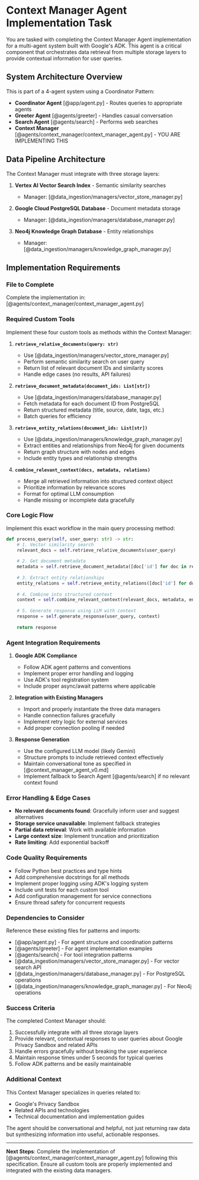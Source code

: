 # Context Manager Agent Implementation Task

You are tasked with completing the Context Manager Agent implementation for a multi-agent system built with Google's ADK. This agent is a critical component that orchestrates data retrieval from multiple storage layers to provide contextual information for user queries.

## System Architecture Overview

This is part of a 4-agent system using a Coordinator Pattern:
- **Coordinator Agent** [@app/agent.py] - Routes queries to appropriate agents
- **Greeter Agent** [@agents/greeter] - Handles casual conversation
- **Search Agent** [@agents/search] - Performs web searches
- **Context Manager** [@agents/context_manager/context_manager_agent.py] - YOU ARE IMPLEMENTING THIS

## Data Pipeline Architecture

The Context Manager must integrate with three storage layers:

1. **Vertex AI Vector Search Index** - Semantic similarity searches
   - Manager: [@data_ingestion/managers/vector_store_manager.py]
   
2. **Google Cloud PostgreSQL Database** - Document metadata storage
   - Manager: [@data_ingestion/managers/database_manager.py]
   
3. **Neo4j Knowledge Graph Database** - Entity relationships
   - Manager: [@data_ingestion/managers/knowledge_graph_manager.py]

## Implementation Requirements

### File to Complete
Complete the implementation in: [@agents/context_manager/context_manager_agent.py]

### Required Custom Tools
Implement these four custom tools as methods within the Context Manager:

1. **`retrieve_relative_documents(query: str)`**
   - Use [@data_ingestion/managers/vector_store_manager.py]
   - Perform semantic similarity search on user query
   - Return list of relevant document IDs and similarity scores
   - Handle edge cases (no results, API failures)

2. **`retrieve_document_metadata(document_ids: List[str])`**
   - Use [@data_ingestion/managers/database_manager.py]
   - Fetch metadata for each document ID from PostgreSQL
   - Return structured metadata (title, source, date, tags, etc.)
   - Batch queries for efficiency

3. **`retrieve_entity_relations(document_ids: List[str])`**
   - Use [@data_ingestion/managers/knowledge_graph_manager.py]
   - Extract entities and relationships from Neo4j for given documents
   - Return graph structure with nodes and edges
   - Include entity types and relationship strengths

4. **`combine_relevant_context(docs, metadata, relations)`**
   - Merge all retrieved information into structured context object
   - Prioritize information by relevance scores
   - Format for optimal LLM consumption
   - Handle missing or incomplete data gracefully

### Core Logic Flow
Implement this exact workflow in the main query processing method:

```python
def process_query(self, user_query: str) -> str:
    # 1. Vector similarity search
    relevant_docs = self.retrieve_relative_documents(user_query)
    
    # 2. Get document metadata
    metadata = self.retrieve_document_metadata([doc['id'] for doc in relevant_docs])
    
    # 3. Extract entity relationships
    entity_relations = self.retrieve_entity_relations([doc['id'] for doc in relevant_docs])
    
    # 4. Combine into structured context
    context = self.combine_relevant_context(relevant_docs, metadata, entity_relations)
    
    # 5. Generate response using LLM with context
    response = self.generate_response(user_query, context)
    
    return response
```

### Agent Integration Requirements

1. **Google ADK Compliance**
   - Follow ADK agent patterns and conventions
   - Implement proper error handling and logging
   - Use ADK's tool registration system
   - Include proper async/await patterns where applicable

2. **Integration with Existing Managers**
   - Import and properly instantiate the three data managers
   - Handle connection failures gracefully
   - Implement retry logic for external services
   - Add proper connection pooling if needed

3. **Response Generation**
   - Use the configured LLM model (likely Gemini)
   - Structure prompts to include retrieved context effectively
   - Maintain conversational tone as specified in [@context_manager_agent_v0.md]
   - Implement fallback to Search Agent [@agents/search] if no relevant context found

### Error Handling & Edge Cases

- **No relevant documents found**: Gracefully inform user and suggest alternatives
- **Storage service unavailable**: Implement fallback strategies
- **Partial data retrieval**: Work with available information
- **Large context size**: Implement truncation and prioritization
- **Rate limiting**: Add exponential backoff

### Code Quality Requirements

- Follow Python best practices and type hints
- Add comprehensive docstrings for all methods
- Implement proper logging using ADK's logging system
- Include unit tests for each custom tool
- Add configuration management for service connections
- Ensure thread safety for concurrent requests

### Dependencies to Consider

Reference these existing files for patterns and imports:
- [@app/agent.py] - For agent structure and coordination patterns
- [@agents/greeter] - For agent implementation examples
- [@agents/search] - For tool integration patterns
- [@data_ingestion/managers/vector_store_manager.py] - For vector search API
- [@data_ingestion/managers/database_manager.py] - For PostgreSQL operations
- [@data_ingestion/managers/knowledge_graph_manager.py] - For Neo4j operations

### Success Criteria

The completed Context Manager should:
1. Successfully integrate with all three storage layers
2. Provide relevant, contextual responses to user queries about Google Privacy Sandbox and related APIs
3. Handle errors gracefully without breaking the user experience
4. Maintain response times under 5 seconds for typical queries
5. Follow ADK patterns and be easily maintainable

### Additional Context

This Context Manager specializes in queries related to:
- Google's Privacy Sandbox
- Related APIs and technologies
- Technical documentation and implementation guides

The agent should be conversational and helpful, not just returning raw data but synthesizing information into useful, actionable responses.

---

**Next Steps**: Complete the implementation of [@agents/context_manager/context_manager_agent.py] following this specification. Ensure all custom tools are properly implemented and integrated with the existing data managers.